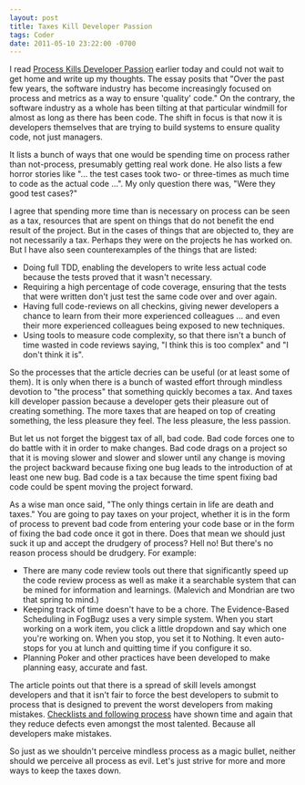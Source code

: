 ```yaml
---
layout: post
title: Taxes Kill Developer Passion
tags: Coder
date: 2011-05-10 23:22:00 -0700
---
```


I read [Process Kills Developer Passion](http://radar.oreilly.com/2011/05/process-kills-developer-passion.html) earlier today and could not wait to get home and write up my thoughts.  The essay posits that "Over the past few years, the software industry has become increasingly focused on process and metrics as a way to ensure 'quality' code."  On the contrary, the software industry as a whole has been tilting at that particular windmill for almost as long as there has been code.  The shift in focus is that now it is developers themselves that are trying to build systems to ensure quality code, not just managers.

It lists a bunch of ways that one would be spending time on process rather than not-process, presumably getting real work done.  He also lists a few horror stories like "... the test cases took two- or three-times as much time to code as the actual code ...".  My only question there was, "Were they good test cases?"

I agree that spending more time than is necessary on process can be seen as a tax, resources that are spent on things that do not benefit the end result of the project.  But in the cases of things that are objected to, they are not necessarily a tax.  Perhaps they were on the projects he has worked on.  But I have also seen counterexamples of the things that are listed:

* Doing full TDD, enabling the developers to write less actual code because the tests proved that it wasn't necessary.
* Requiring a high percentage of code coverage, ensuring that the tests that were written don't just test the same code over and over again.
* Having full code-reviews on all checkins, giving newer developers a chance to learn from their more experienced colleagues ... and even their more experienced colleagues being exposed to new techniques.
* Using tools to measure code complexity, so that there isn't a bunch of time wasted in code reviews saying, "I think this is too complex" and "I don't think it is".

So the processes that the article decries can be useful (or at least some of them).  It is only when there is a bunch of wasted effort through mindless devotion to "the process" that something quickly becomes a tax.  And taxes kill developer passion because a developer gets their pleasure out of creating something.  The more taxes that are heaped on top of creating something, the less pleasure they feel.  The less pleasure, the less passion.

But let us not forget the biggest tax of all, bad code.  Bad code forces one to do battle with it in order to make changes.  Bad code drags on a project so that it is moving slower and slower and slower until any change is moving the project backward because fixing one bug leads to the introduction of at least one new bug.  Bad code is a tax because the time spent fixing bad code could be spent moving the project forward.

As a wise man once said, "The only things certain in life are death and taxes."  You are going to pay taxes on your project, whether it is in the form of process to prevent bad code from entering your code base or in the form of fixing the bad code once it got in there.  Does that mean we should just suck it up and accept the drudgery of process?  Hell no!  But there's no reason process should be drudgery.  For example:

* There are many code review tools out there that significantly speed up the code review process as well as make it a searchable system that can be mined for information and learnings.  (Malevich and Mondrian are two that spring to mind.)
* Keeping track of time doesn't have to be a chore.  The Evidence-Based Scheduling in FogBugz uses a very simple system.  When you start working on a work item, you click a little dropdown and say which one you're working on.  When you stop, you set it to Nothing.  It even auto-stops for you at lunch and quitting time if you configure it so.
* Planning Poker and other practices have been developed to make planning easy, accurate and fast.

The article points out that there is a spread of skill levels amongst developers and that it isn't fair to force the best developers to submit to process that is designed to prevent the worst developers from making mistakes.  [Checklists and following process](http://getbetterhealth.com/why-doctors-should-be-less-like-chuck-yeager-and-more-like-captain-sullenberger/2010.11.24) have shown time and again that they reduce defects even amongst the most talented.  Because all developers make mistakes.

So just as we shouldn't perceive mindless process as a magic bullet, neither should we perceive all process as evil.  Let's just strive for more and more ways to keep the taxes down.
